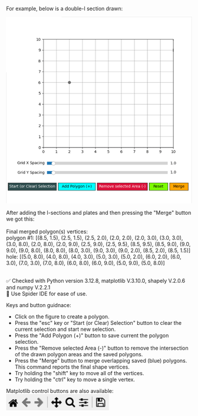 <p>For example, below is a double-I section drawn:</p>

<img src="https://github.com/YoungYar/SectCAD/blob/master/double-I_section.gif?raw=true" alt="Double-I section" width="600"/>

<p>
After adding the I-sections and plates and then pressing the "Merge" button we got this:<br><br>
Final merged polygon(s) vertices:<br>
polygon #1:  [(8.5, 1.5), (2.5, 1.5), (2.5, 2.0), (2.0, 2.0), (2.0, 3.0), (3.0, 3.0), (3.0, 8.0), (2.0, 8.0), (2.0, 9.0), (2.5, 9.0), (2.5, 9.5), (8.5, 9.5), (8.5, 9.0), (9.0, 9.0), (9.0, 8.0), (8.0, 8.0), (8.0, 3.0), (9.0, 3.0), (9.0, 2.0), (8.5, 2.0), (8.5, 1.5)]<br>
  hole:  [(5.0, 8.0), (4.0, 8.0), (4.0, 3.0), (5.0, 3.0), (5.0, 2.0), (6.0, 2.0), (6.0, 3.0), (7.0, 3.0), (7.0, 8.0), (6.0, 8.0), (6.0, 9.0), (5.0, 9.0), (5.0, 8.0)]<br><br>
</p>

<p>
✅ Checked with Python version 3.12.8, matplotlib V.3.10.0, shapely V.2.0.6 and numpy V.2.2.1<br>
🔷 Use Spider IDE for ease of use.
</p>

<p>
Keys and button guidnace:
<ul>
<li>Click on the figure to create a polygon.</li>
<li>Press the "esc" key or "Start (or Clear) Selection" button to clear the current selection and start new selection.</li>
<li>Press the "Add Polygon (+)" button to save current the polygon selection.</li>
<li>Press the "Remove selected Area (-)" button to remove the intersection of the drawn polygon areas and the saved polygons.</li>
<li>Press the "Merge" button to merge overlapping saved (blue) polygons. This command reports the final shape vertices.</li>
<li>Try holding the "shift" key to move all of the vertices.</li>
<li>Try holding the "ctrl" key to move a single vertex.</li>
</ul>
</p>

<p>
Matplotlib control buttons are also available:<br>
<img src="https://github.com/YoungYar/SectCAD/blob/master/Matplotlib-control-buttons.png?raw=true" alt="Matplotlib control buttons"/>
</p>
